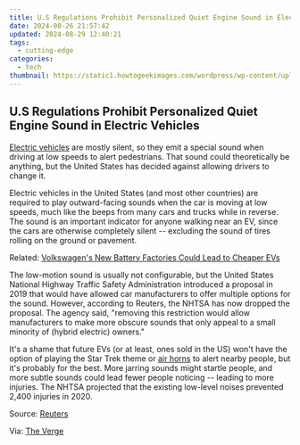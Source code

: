 ```yaml
---
title: U.S Regulations Prohibit Personalized Quiet Engine Sound in Electric Vehicles
date: 2024-08-26 21:57:42
updated: 2024-08-29 12:40:21
tags:
  - cutting-edge
categories:
  - tech
thumbnail: https://static1.howtogeekimages.com/wordpress/wp-content/uploads/2022/06/Chevy-Blazer.jpg
---
```


## U.S Regulations Prohibit Personalized Quiet Engine Sound in Electric Vehicles

[Electric vehicles](https://activate-lock.techidaily.com/a-comprehensive-guide-to-icloud-unlock-from-apple-iphone-11-pro-online-by-drfone-ios/) are mostly silent, so they emit a special sound when driving at low speeds to alert pedestrians. That sound could theoretically be anything, but the United States has decided against allowing drivers to change it.

 Electric vehicles in the United States (and most other countries) are required to play outward-facing sounds when the car is moving at low speeds, much like the beeps from many cars and trucks while in reverse. The sound is an important indicator for anyone walking near an EV, since the cars are otherwise completely silent -- excluding the sound of tires rolling on the ground or pavement.

Related: [Volkswagen's New Battery Factories Could Lead to Cheaper EVs](https://howto.techidaily.com/fixes-for-apps-keep-crashing-on-poco-f5-5g-drfone-by-drfone-fix-android-problems-fix-android-problems/) 

 The low-motion sound is usually not configurable, but the United States National Highway Traffic Safety Administration introduced a proposal in 2019 that would have allowed car manufacturers to offer multiple options for the sound. However, according to Reuters, the NHTSA has now dropped the proposal. The agency said, "removing this restriction would allow manufacturers to make more obscure sounds that only appeal to a small minority of (hybrid electric) owners."

 It's a shame that future EVs (or at least, ones sold in the US) won't have the option of playing the Star Trek theme or [air horns](https://www.anrdoezrs.net/links/3607085/type/dlg/sid/UUhtgUeUpU205254/https://www.youtube.com/watch?v=-xMfCP2n%5FUI) to alert nearby people, but it's probably for the best. More jarring sounds might startle people, and more subtle sounds could lead fewer people noticing -- leading to more injuries. The NHTSA projected that the existing low-level noises prevented 2,400 injuries in 2020.

 Source: [Reuters](https://www.reuters.com/business/autos-transportation/us-auto-agency-will-not-allow-ev-owners-pick-alert-sounds-2022-07-12/) 

 Via: [The Verge](https://www.theverge.com/2022/7/13/23206903/ev-low-speed-noise-rule-scrapped-nhtsa)

<ins class="adsbygoogle"
     style="display:block"
     data-ad-format="autorelaxed"
     data-ad-client="ca-pub-7571918770474297"
     data-ad-slot="1223367746"></ins>



<ins class="adsbygoogle"
     style="display:block"
     data-ad-client="ca-pub-7571918770474297"
     data-ad-slot="8358498916"
     data-ad-format="auto"
     data-full-width-responsive="true"></ins>
